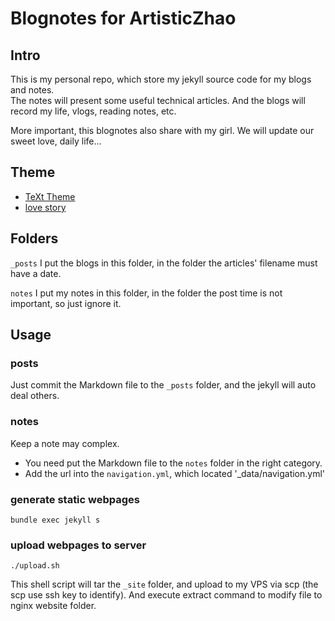 # Blognotes for ArtisticZhao

## Intro

This is my personal repo, which store my jekyll source code for my blogs and notes.  
The notes will present some useful technical articles. And the blogs will record my life, vlogs, reading notes, etc.  

More important, this blognotes also share with my girl. We will update our sweet love, daily life...

## Theme

- [TeXt Theme](https://github.com/kitian616/jekyll-TeXt-theme)
- [love story](https://github.com/xfbxfbxfb/love)

## Folders

`_posts` I put the blogs in this folder, in the folder the articles' filename must have a date.

`notes` I put my notes in this folder, in the folder the post time is not important, so just ignore it.

## Usage

### posts

Just commit the Markdown file to the `_posts` folder, and the jekyll will auto deal others.

### notes

Keep a note may complex.

- You need put the Markdown file to the `notes` folder in the right category.
- Add the url into the `navigation.yml`, which located '_data/navigation.yml'

### generate static webpages

```shell
bundle exec jekyll s
```

### upload webpages to server

```shell
./upload.sh
```

This shell script will tar the `_site` folder, and upload to my VPS via scp (the scp use ssh key to identify).
And execute extract command to modify file to nginx website folder.
